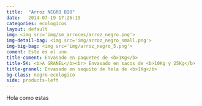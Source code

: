```yaml
---
title:  "Arroz NEGRO BIO"
date:   2014-07-19 17:26:19
categories: ecologicos
layout: default
img: <img src='img/sm_arroces/arroz_negro.png'>
img-detail-bag: <img src='img/arroz_negro_small.png'>
img-big-bag: <img src='img/arroz_negro_5.png'>
coment: Este es el uno
title-coment: Envasado en paquetes de <b>1Kg</b>
title-5K: <b>A GRANEL</b><br> Envasado en sacos de <b>10Kg y 25Kg</b> 
title-granel: Envasado en saquito de tela de <b>1Kg</b> 
bg-class: negro-ecologico 
side: products-left
---
```


Hola como estas